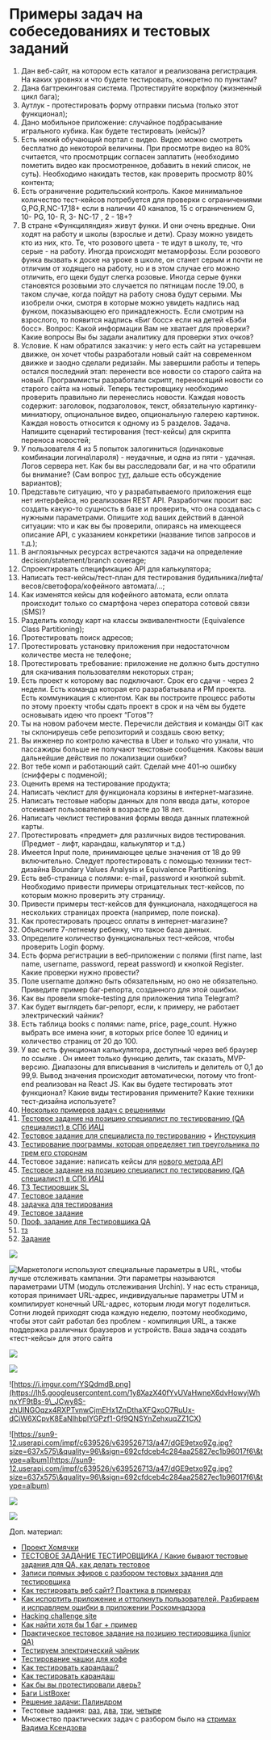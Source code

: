 # Примеры задач на собеседованиях и тестовых заданий

1. Дан веб-сайт, на котором есть каталог и реализована регистрация. На каких уровнях и что будете тестировать, конкретно по пунктам?
2. Дана багтрекинговая система. Протестируйте воркфлоу (жизненный цикл бага);
3. Аутлук - протестировать форму отправки письма (только этот функционал);
4. Дано мобильное приложение: случайное подбрасывание игрального кубика. Как будете тестировать (кейсы)?
5. Есть некий обучающий портал с видео. Видео можно смотреть бесплатно до некоторой величины. При просмотре видео на 80% считается, что просмотрщик согласен заплатить (необходимо пометить видео как просмотренное, добавить в некий список, не суть). Необходимо накидать тестов, как проверить просмотр 80% контента;
6. Есть ограничение родительский контроль. Какое минимальное количество тест-кейсов потребуется для проверки с ограничениями G,PG,R,NC-17,18+ если в наличии 40 каналов, 15 с ограничением G, 10- PG, 10- R, 3- NC-17 , 2 - 18+?
7. В стране «Функциляндия» живут функи. И они очень вредные. Они ходят на работу и школы (взрослые и дети). Сразу можно увидеть кто из них, кто. Те, что розового цвета - те идут в школу, те, что серые - на работу. Иногда происходят метаморфозы. Если розового функа вызвать к доске на уроке в школе, он станет серым и почти не отличим от ходящего на работу, но и в этом случае его можно отличить, его щеки будут слегка розовые. Иногда серые функи становятся розовыми это случается по пятницам после 19.00, в таком случае, когда пойдут на работу снова будут серыми. Мы изобрели очки, смотря в которые можно увидеть надпись над функом, показывающею его принадлежность. Если смотрим на взрослого, то появится надпись «Биг босс» если на детей «Бэби босс». Вопрос: Какой информации Вам не хватает для проверки? Какие вопросы Вы бы задали аналитику для проверки этих очков?
8. Условие. К нам обратился заказчик: у него есть сайт на устаревшем движке, он хочет чтобы разработали новый сайт на современном движке и заодно сделали редизайн. Мы завершили работы и теперь остался последний этап: перенести все новости со старого сайта на новый. Программисты разработали скрипт, переносящий новости со старого сайта на новый. Теперь тестировщику необходимо проверить правильно ли перенеслись новости. Каждая новость содержит: заголовок, подзаголовок, текст, обязательную картинку-миниатюру, опциональное видео, опциональную галерею картинок. Каждая новость относится к одному из 5 разделов. Задача. Напишите сценарий тестирования (тест-кейсы) для скрипта переноса новостей;
9. У пользователя 4 из 5 попыток залогиниться (одинаковые комбинации логина\пароля) - неудачные, и одна из пяти - удачная. Логов сервера нет. Как бы вы расследовали баг, и на что обратили бы внимание? (Сам вопрос [тут](https://t.me/qa\_ru/177013), дальше есть обсуждение вариантов);
10. Представьте ситуацию, что у разрабатываемого приложения еще нет интерфейса, но реализован REST API. Разработчик просит вас создать какую-то сущность в базе и проверить, что она создалась с нужными параметрами. Опишите ход ваших действий в данной ситуации: что и как вы бы проверили, опираясь на имеющееся описание API, с указанием конкретики (название типов запросов и т.д.);
11. В англоязычных ресурсах встречаются задачи на определение decision/statement/branch coverage;
12. Спроектировать спецификацию API для калькулятора;
13. Написать тест-кейсы/тест-план для тестирования будильника/лифта/весов/светофора/кофейного автомата/…;
14. Как изменятся кейсы для кофейного автомата, если оплата происходит только со смартфона через оператора сотовой связи (SMS)?
15. Разделить колоду карт на классы эквивалентности (Equivalence Class Partitioning);
16. Протестировать поиск адресов;
17. Протестировать установку приложения при недостаточном количестве места не телефоне;
18. Протестировать требование: приложение не должно быть доступно для скачивания пользователям некоторых стран;
19. Есть проект к которому вас подключают. Срок его сдачи - через 2 недели. Есть команда которая его разрабатывала и РМ проекта. Есть коммуникация с клиентом. Как вы построите процесс работы по этому проекту чтобы сдать проект в срок и на чём вы будете основывать идею что проект “Готов”?
20. Ты на новом рабочем месте. Перечисли действия и команды GIT как ты склонируешь себе репозиторий и создашь свою ветку;
21. Вы инженер по контролю качества в Uber и только что узнали, что пассажиры больше не получают текстовые сообщения. Каковы ваши дальнейшие действия по локализации ошибки?
22. Вот тебе комп и работающий сайт. Сделай мне 401-ю ошибку (снифферы с подменой);
23. Оценить время на тестирование продукта;
24. Написать чеклист для функционала корзины в интернет-магазине.
25. Написать тестовые наборы данных для поля ввода даты, которое отсеивает пользователей в возрасте до 18 лет.
26. Написать чеклист тестирования формы ввода данных платежной карты.
27. Протестировать «предмет» для различных видов тестирования. (Предмет - лифт, карандаш, калькулятор и т.д.)
28. Имеется Input поле, принимающее целые значения от 18 до 99 включительно. Следует протестировать с помощью техники тест-дизайна Boundary Values ​​Analysis и Equivalence Partitioning.
29. Есть веб-страница с полями: e-mail, password и кнопкой submit. Необходимо привести примеры отрицательных тест-кейсов, по которым можно проверить эту страницу.
30. Привести примеры тест-кейсов для функционала, находящегося на нескольких страницах проекта (например, поле поиска).
31. Как протестировать процесс оплаты в интернет-магазине?
32. Объясните 7-летнему ребенку, что такое база данных.
33. Определите количество функциональных тест-кейсов, чтобы проверить Login форму.
34. Есть форма регистрации в веб-приложении с полями (first name, last name, username, password, repeat password) и кнопкой Register. Какие проверки нужно провести?
35. Поле username должно быть обязательным, но оно не обязательно. Приведите пример баг-репорта, созданного для этой ошибки.
36. Как вы провели smoke-testing для приложения типа Telegram?
37. Как будет выглядеть баг-репорт, если, к примеру, не работает электрический чайник?
38. Есть таблица books с полями: name, price, page\_count. Нужно выбрать все имена книг, в которых price более 10 единиц и количество страниц от 20 до 100.
39. У вас есть функционал калькулятора, доступный через веб браузер по ссылке . Он имеет только функцию делить, так сказать, MVP-версию. Диапазоны для вписывания в числитель и делитель от 0,1 до 99,9. Вывод значения происходит автоматически, потому что front-end реализован на React JS. Как вы будете тестировать этот функционал? Какие виды тестирования примените? Какие техники тест-дизайна используете?
40. [Несколько примеров задач с решениями](https://drive.google.com/file/d/1bUoYe6KeNO8bR3hhv-9ChuNPo0CwG1PX/view)
41. [Тестовое задание на позицию специалист по тестированию (QA специалист) в СПб ИАЦ](https://docs.google.com/document/u/0/d/1xJuebAdcFSBQtVpmvWjjkPDXLalvx2gAjd8Fhe\_UTg4/mobilebasic)
42. [Тестовое задание для специалиста по тестированию](https://docs.google.com/document/d/19wWZLQNDe8DSHZ8BAuX-DFa62SRYBy3qOKJAgqCqqQs/edit) + [Инструкция](https://docs.google.com/document/d/18289fUEOSX1pmaLVBFmOMf32s1vAd5uVOLiTNoaLB40/edit)
43. [Тестирование программы, которая определяет тип треугольника по трем его сторонам](https://playground.learnqa.ru/puzzle/triangle)
44. Тестовое задание: написать кейсы для [нового метода API](https://disk.yandex.ru/i/esax6PM2rZxLTw)
45. [Тестовое задание на позицию специалист по тестированию (QA специалист) в СПб ИАЦ](https://docs.google.com/document/u/0/d/1kQ\_WOYty6\_2jO4b8avLsIbRKl\_wEYAxaLINPglZXYg4/mobilebasic)
46. [ТЗ Тестировщик SL](https://docs.google.com/document/d/1SJkIiqpkRsRLuAO3bp3aSK82Idy6jnlhBYXK1fnfLcY/edit)
47. [Тестовое задание](https://docs.google.com/document/d/1mk89HloPcct0DxeHX9DtyVbZ9GpuGaCczoTq9Pemuk0/edit)
48. [задачка для тестирования](https://software-testing.ru/forum/index.php?/topic/16123-zadachka-dlia-testirovaniia/)
49. [Тестовое задание](https://docs.google.com/document/d/1ZL5EtUXHr-eDFop86JbsDNOpM-t7GVXlDchKtVJ1U\_c/edit)
50. [Проф. задание для Тестировщика QA](https://telegra.ph/Prof-zadanie-dlya-Testirovshchika-QA-09-09)
51. [тз](https://docs.google.com/document/d/1H2DyCiIerU7cBvXeEQCDbUOL743jyhe5DbMpX\_RqSSM/mobilebasic)
52. [Задание](https://docs.google.com/document/d/1faHFLLjdmoC52pBbyCBu273WBPJR-PSw\_xHZwvP2NIw/edit)

![](https://lh4.googleusercontent.com/t3VTSFS-rfFGnSTYY\_kXosUjqoExz92wzOx70umiN6WwgXetpdztYmt3xJ5QpOmmcehJUmoKy2APFdcNb3r2l-OTibXXFJd6V2lqsXSI\_FItk40gTycOUjoKNBpVgWABHJHSKsz4)

![Маркетологи используют специальные параметры в URL, чтобы лучше отслеживать кампании. Эти параметры называются параметрами UTM (модуль отслеживания Urchin). У нас есть страница, которая принимает URL-адрес, индивидуальные параметры UTM и компилирует конечный URL-адрес, которым люди могут поделиться. Сотни людей приходят сюда каждую неделю, поэтому необходимо, чтобы этот сайт работал без проблем - компиляция URL, а также поддержка различных браузеров и устройств. Ваша задача создать «тест-кейсы» для этого сайта](https://lh3.googleusercontent.com/r7OIJBOVa6VnlwPDZPNSEltolLWES-EGCWViIsyz1z\_MNSPnG5HZZs46uQXi2JD3jsfUru3yzFNrgmj6cd6BtpGUwPku\_u6pI9q2zAAvqdobRGYK-ecun9yNY-BBHJT6nBdKiiec)

![](https://lh4.googleusercontent.com/fK1w\_Z5yugxiKb1bJjctR\_OH8Yjy6bBMAEAyd-b56gHz3AUMVfDyYvkHckZEymBaT9axCem2wdSlVAIikgo3ohXLzwztJaWlwi0-5Xsf\_iytC6bkmZZYdVkbok47JxaEFG0GzLGt)

![](https://lh4.googleusercontent.com/qhrKfp9-hCcxWISuBuUm7cb52vdh\_uv9e20ehWj7fGSrfY1b-fnY0hO\_ZK2Youkk7CfnVgPWzwGgPr4Ohyv1GtfSZS8zTbSwqN98wNHIsuSpMDhxaJjc90yGq8c\_MTb-K3WpVEXm)

![https://i.imgur.com/YSQdmdB.png](https://lh5.googleusercontent.com/1y8XazX40fYvUVaHwneX6dvHowyjWhnxYF9tBs-9\_JCwy8S-zhUlNGOqzx4RXPTvnwCjmEHx1ZnDthaXFQxoO7RuUx-dCiW6XCpvK8EaNIhbplYGPzf1-Gf9QNSYnZehxuqZZ1CX)

![https://sun9-12.userapi.com/impf/c639526/v639526713/a47/dGE9etxo9Zg.jpg?size=637x575\&quality=96\&sign=692cfdceb4c284aa25827ec1b96017f6\&type=album](https://sun9-12.userapi.com/impf/c639526/v639526713/a47/dGE9etxo9Zg.jpg?size=637x575\&quality=96\&sign=692cfdceb4c284aa25827ec1b96017f6\&type=album)

![](https://lh3.googleusercontent.com/YWyjMbseI3vRYKMefpy\_XtNsizwzxhdWs0l8FxMivLB3BYyb0G1a-zGw06KMBXKUntoL0lemzrNxqa49l1DN3uMOE8h6o0xgU4qpccTDpWaogddCsXSitS2Q1kutwEtkNahjZzzL)

![](https://lh5.googleusercontent.com/xV3F1E1LjxPvnPBz0d4j2GSTxnCR\_2JQ7IMaZ\_lsE7QqWjY25VwrHctffEG3t1mnq3\_fr5c4lq9IxwjEIuGRkJlvI9NFqDn2BjrcU4UPRgXu9EhxPCGecZZf0CcsJjf6JfNXbNTQ)

Доп. материал:

* [Проект Хомячки](https://software-testing.ru/forum/index.php?/forum/736-proekt-khomiachki/)
* [ТЕСТОВОЕ ЗАДАНИЕ ТЕСТИРОВЩИКА / Какие бывают тестовые задания для QA, как делать тестовое](https://www.youtube.com/watch?v=q75avN98ibg\&feature=youtu.be\&ab\_channel=AlphaITSchool)
* [Записи прямых эфиров с разбором тестовых задания для тестировщика](https://www.youtube.com/playlist?list=PLKbJd47Kcbjtjxj9HrDWcT\_tR5ZJ-yjzn)
* [Как тестировать веб сайт? Практика в примерах](https://www.youtube.com/watch?v=7jsO95MEkC0)
* [Как испортить приложение и оттолкнуть пользователей. Разбираем и исправляем ошибки в приложении Роскомнадзора](https://vc.ru/design/224426-kak-isportit-prilozhenie-i-ottolknut-polzovateley-razbiraem-i-ispravlyaem-oshibki-v-prilozhenii-roskomnadzora)
* [Hacking challenge site](https://hack.ainfosec.com)
* [Как найти хотя бы 1 баг + пример](https://www.youtube.com/watch?v=eS\_dn64GuaQ)
* [Практическое тестовое задание на позицию тестировщика (junior QA)](https://www.youtube.com/watch?v=3Ufo23ylSPU)
* [Тестируем электрический чайник](https://www.learnqa.ru/tpost/6xpsluumu1-testiruem-elektricheskii-chainik)
* [Тестирование чашки для кофе](https://vk.com/topic-28941412\_29428317)
* [Как тестировать карандаш?](https://www.youtube.com/watch?v=Erctsy6i0zo)
* [Как тестировать карандаш](https://www.youtube.com/watch?v=HWmDx8AD4eU)
* [Как бы вы протестировали дверь?](https://tproger.ru/quiz/kak-by-vy-protestirovali-dver/)
* [Баги ListBoxer](https://software-testing.ru/forum/index.php?/topic/37944-bagi-listboxer/)
* [Решение задачи: Палиндром](http://ap-test-team.blogspot.com/2011/08/blog-post.html)
* Тестовые задания: [раз](https://www.youtube.com/watch?v=Oafuzm8zcC8), [два](https://www.youtube.com/watch?v=9qc-7Gh6\_DU), [три](https://www.youtube.com/watch?v=RU1\_LAzJ3dw), [четыре](https://www.youtube.com/watch?v=XYDgk1cdFLU)
* Множество практических задач с разбором было на [стримах Вадима Ксендзова](https://www.youtube.com/channel/UC6hNNlCXv1ZgdGpziNf83RA/videos)
